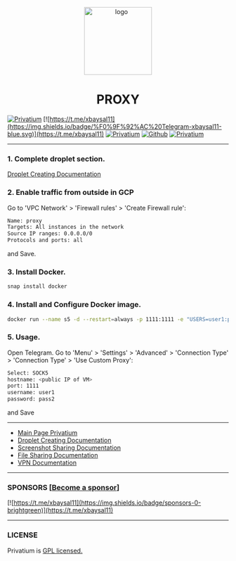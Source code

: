 <p align="center">
    <img src="https://i.postimg.cc/0jXS4kxK/pr.png" alt="logo" width="154" height="154">
</p>

<h1 align="center">PROXY</h1>

[![Privatium](https://img.shields.io/badge/Privatium-v.1.0.0-00aced.svg)](https://github.com/xbaysal11/privatium)
[![https://t.me/xbaysal11](https://img.shields.io/badge/%F0%9F%92%AC%20Telegram-xbaysal11-blue.svg)](https://t.me/xbaysal11)
[![Privatium](https://img.shields.io/github/license/xbaysal11/privatium)](https://github.com/xbaysal11/privatium)
[![Github](https://img.shields.io/github/followers/xbaysal11?style=social)](https://github.com/xbaysal11)
[![Privatium](https://img.shields.io/github/stars/xbaysal11/privatium?style=social)](https://github.com/xbaysal11/privatium)

---

### 1. Complete droplet section.

[Droplet Creating Documentation](https://github.com/xbaysal11/privatium/blob/master/droplet/)

### 2. Enable traffic from outside in GCP

Go to 'VPC Network' > 'Firewall rules' > 'Create Firewall rule':

```bash
Name: proxy
Targets: All instances in the network
Source IP ranges: 0.0.0.0/0
Protocols and ports: all
```

and Save.

### 3. Install Docker.

```bash
snap install docker
```

### 4. Install and Configure Docker image.

```bash
docker run --name s5 -d --restart=always -p 1111:1111 -e "USERS=user1:pass1,user2:pass2" egregors/socks5-server
```

### 5. Usage.

Open Telegram.
Go to 'Menu' > 'Settings' > 'Advanced' > 'Connection Type' > 'Connection Type' > 'Use Custom Proxy':

```bash
Select: SOCK5
hostname: <public IP of VM>
port: 1111
username: user1
password: pass2
```

and Save

---

- [Main Page Privatium](https://github.com/xbaysal11/privatium)
- [Droplet Creating Documentation](https://github.com/xbaysal11/privatium/blob/master/droplet/)
- [Screenshot Sharing Documentation](https://github.com/xbaysal11/privatium/blob/master/screenshot/)
- [File Sharing Documentation](https://github.com/xbaysal11/privatium/blob/master/fileshare/)
- [VPN Documentation](https://github.com/xbaysal11/privatium/blob/master/vpn/)

---

### SPONSORS [[Become a sponsor](https://t.me/xbaysal11)]

[![https://t.me/xbaysal11](https://img.shields.io/badge/sponsors-0-brightgreen)](https://t.me/xbaysal11)

---

### LICENSE

Privatium is [GPL licensed.](https://github.com/xbaysal11/privatium/blob/master/LICENSE)
